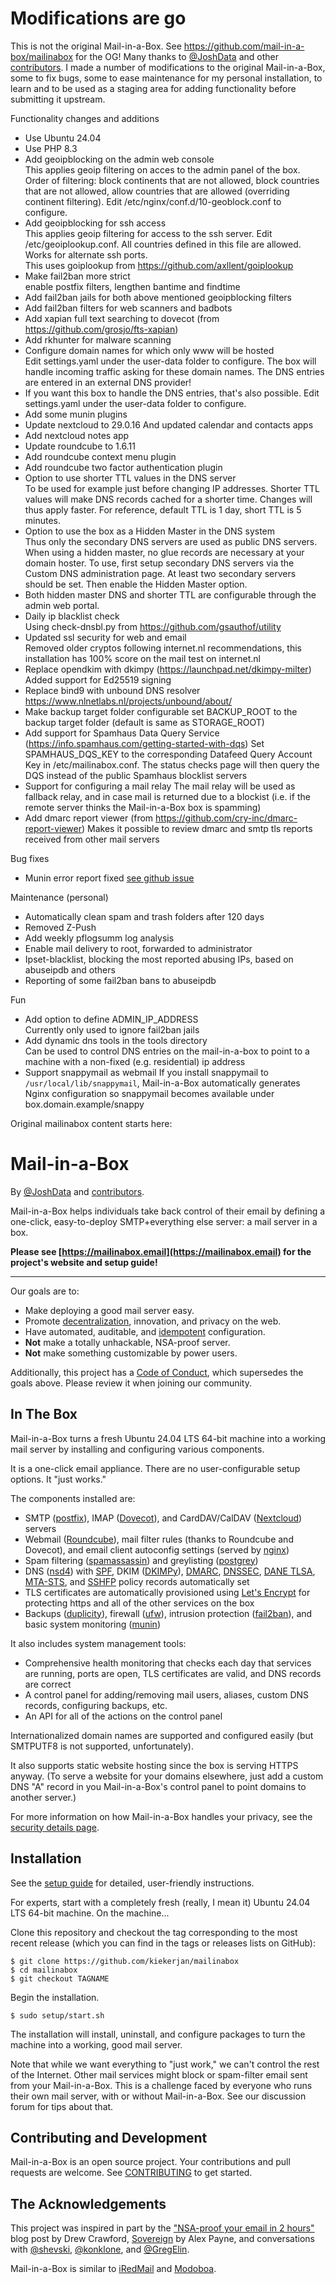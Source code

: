 Modifications are go
====================

This is not the original Mail-in-a-Box. See https://github.com/mail-in-a-box/mailinabox for the OG! Many thanks to [@JoshData](https://github.com/JoshData) and other [contributors](https://github.com/mail-in-a-box/mailinabox/graphs/contributors).
I made a number of modifications to the original Mail-in-a-Box, some to fix bugs, some to ease maintenance for my personal installation, to learn and to be used as a staging area for adding functionality before submitting it upstream.

Functionality changes and additions
* Use Ubuntu 24.04
* Use PHP 8.3
* Add geoipblocking on the admin web console  
  This applies geoip filtering on acces to the admin panel of the box. Order of filtering: block continents that are not allowed, block countries that are not allowed, allow countries that are allowed (overriding continent filtering). Edit /etc/nginx/conf.d/10-geoblock.conf to configure.
* Add geoipblocking for ssh access  
  This applies geoip filtering for access to the ssh server. Edit /etc/geoiplookup.conf. All countries defined in this file are allowed. Works for alternate ssh ports.  
  This uses goiplookup from https://github.com/axllent/goiplookup
* Make fail2ban more strict  
  enable postfix filters, lengthen bantime and findtime
* Add fail2ban jails for both above mentioned geoipblocking filters
* Add fail2ban filters for web scanners and badbots
* Add xapian full text searching to dovecot (from https://github.com/grosjo/fts-xapian)
* Add rkhunter for malware scanning
* Configure domain names for which only www will be hosted  
  Edit settings.yaml under the user-data folder to configure. The box will handle incoming traffic asking for these domain names. The DNS entries are entered in an external DNS provider!
* If you want this box to handle the DNS entries, that's also possible.
  Edit settings.yaml under the user-data folder to configure.
* Add some munin plugins
* Update nextcloud to 29.0.16
  And updated calendar and contacts apps
* Add nextcloud notes app
* Update roundcube to 1.6.11
* Add roundcube context menu plugin
* Add roundcube two factor authentication plugin
* Option to use shorter TTL values in the DNS server  
  To be used for example just before changing IP addresses. Shorter TTL values will make DNS records cached for a shorter time. Changes will thus apply faster. For reference, default TTL is 1 day, short TTL is 5 minutes.
* Option to use the box as a Hidden Master in the DNS system  
  Thus only the secondary DNS servers are used as public DNS servers. When using a hidden master, no glue records are necessary at your domain hoster. To use, first setup secondary DNS servers via the Custom DNS administration page. At least two secondary servers should be set. Then enable the Hidden Master option.
* Both hidden master DNS and shorter TTL are configurable through the admin web portal.
* Daily ip blacklist check  
  Using check-dnsbl.py from https://github.com/gsauthof/utility
* Updated ssl security for web and email  
  Removed older cryptos following internet.nl recommendations, this installation has 100% score on the mail test on internet.nl
* Replace opendkim with dkimpy (https://launchpad.net/dkimpy-milter)
  Added support for Ed25519 signing
* Replace bind9 with unbound DNS resolver https://www.nlnetlabs.nl/projects/unbound/about/
* Make backup target folder configurable
  set BACKUP_ROOT to the backup target folder (default is same as STORAGE_ROOT)
* Add support for Spamhaus Data Query Service (https://info.spamhaus.com/getting-started-with-dqs)
  Set SPAMHAUS_DQS_KEY to the corresponding Datafeed Query Account Key in /etc/mailinabox.conf. The status checks page will then query the DQS instead of the public Spamhaus blocklist servers
* Support for configuring a mail relay
  The mail relay will be used as fallback relay, and in case mail is returned due to a blockist (i.e. if the remote server thinks the Mail-in-a-Box box is spamming)
* Add dmarc report viewer (from https://github.com/cry-inc/dmarc-report-viewer)
  Makes it possible to review dmarc and smtp tls reports received from other mail servers

Bug fixes
* Munin error report fixed [see github issue](https://github.com/mail-in-a-box/mailinabox/issues/1555)

Maintenance (personal)
* Automatically clean spam and trash folders after 120 days
* Removed Z-Push
* Add weekly pflogsumm log analysis
* Enable mail delivery to root, forwarded to administrator
* Ipset-blacklist, blocking the most reported abusing IPs, based on abuseipdb and others
* Reporting of some fail2ban bans to abuseipdb

Fun
* Add option to define ADMIN_IP_ADDRESS  
  Currently only used to ignore fail2ban jails
* Add dynamic dns tools in the tools directory  
  Can be used to control DNS entries on the mail-in-a-box to point to a machine with a non-fixed (e.g. residential) ip address
* Support snappymail as webmail
  If you install snappymail to `/usr/local/lib/snappymail`, Mail-in-a-Box automatically generates Nginx configuration so snappymail becomes available under box.domain.example/snappy

Original mailinabox content starts here:

Mail-in-a-Box
=============

By [@JoshData](https://github.com/JoshData) and [contributors](https://github.com/mail-in-a-box/mailinabox/graphs/contributors).

Mail-in-a-Box helps individuals take back control of their email by defining a one-click, easy-to-deploy SMTP+everything else server: a mail server in a box.

**Please see [https://mailinabox.email](https://mailinabox.email) for the project's website and setup guide!**

* * *

Our goals are to:

* Make deploying a good mail server easy.
* Promote [decentralization](http://redecentralize.org/), innovation, and privacy on the web.
* Have automated, auditable, and [idempotent](https://web.archive.org/web/20190518072631/https://sharknet.us/2014/02/01/automated-configuration-management-challenges-with-idempotency/) configuration.
* **Not** make a totally unhackable, NSA-proof server.
* **Not** make something customizable by power users.

Additionally, this project has a [Code of Conduct](CODE_OF_CONDUCT.md), which supersedes the goals above. Please review it when joining our community.


In The Box
----------

Mail-in-a-Box turns a fresh Ubuntu 24.04 LTS 64-bit machine into a working mail server by installing and configuring various components.

It is a one-click email appliance. There are no user-configurable setup options. It "just works."

The components installed are:

* SMTP ([postfix](http://www.postfix.org/)), IMAP ([Dovecot](http://dovecot.org/)), and CardDAV/CalDAV ([Nextcloud](https://nextcloud.com/)) servers
* Webmail ([Roundcube](http://roundcube.net/)), mail filter rules (thanks to Roundcube and Dovecot), and email client autoconfig settings (served by [nginx](http://nginx.org/))
* Spam filtering ([spamassassin](https://spamassassin.apache.org/)) and greylisting ([postgrey](http://postgrey.schweikert.ch/))
* DNS ([nsd4](https://www.nlnetlabs.nl/projects/nsd/)) with [SPF](https://en.wikipedia.org/wiki/Sender_Policy_Framework), DKIM ([DKIMPy](https://launchpad.net/dkimpy-milter)), [DMARC](https://en.wikipedia.org/wiki/DMARC), [DNSSEC](https://en.wikipedia.org/wiki/DNSSEC), [DANE TLSA](https://en.wikipedia.org/wiki/DNS-based_Authentication_of_Named_Entities), [MTA-STS](https://tools.ietf.org/html/rfc8461), and [SSHFP](https://tools.ietf.org/html/rfc4255) policy records automatically set
* TLS certificates are automatically provisioned using [Let's Encrypt](https://letsencrypt.org/) for protecting https and all of the other services on the box
* Backups ([duplicity](http://duplicity.nongnu.org/)), firewall ([ufw](https://launchpad.net/ufw)), intrusion protection ([fail2ban](http://www.fail2ban.org/wiki/index.php/Main_Page)), and basic system monitoring ([munin](http://munin-monitoring.org/))

It also includes system management tools:

* Comprehensive health monitoring that checks each day that services are running, ports are open, TLS certificates are valid, and DNS records are correct
* A control panel for adding/removing mail users, aliases, custom DNS records, configuring backups, etc.
* An API for all of the actions on the control panel

Internationalized domain names are supported and configured easily (but SMTPUTF8 is not supported, unfortunately).

It also supports static website hosting since the box is serving HTTPS anyway. (To serve a website for your domains elsewhere, just add a custom DNS "A" record in you Mail-in-a-Box's control panel to point domains to another server.)

For more information on how Mail-in-a-Box handles your privacy, see the [security details page](security.md).


Installation
------------

See the [setup guide](https://mailinabox.email/guide.html) for detailed, user-friendly instructions.

For experts, start with a completely fresh (really, I mean it) Ubuntu 24.04 LTS 64-bit machine. On the machine...

Clone this repository and checkout the tag corresponding to the most recent release (which you can find in the tags or releases lists on GitHub):

	$ git clone https://github.com/kiekerjan/mailinabox
	$ cd mailinabox
	$ git checkout TAGNAME

Begin the installation.

	$ sudo setup/start.sh

The installation will install, uninstall, and configure packages to turn the machine into a working, good mail server.

Note that while we want everything to "just work," we can't control the rest of the Internet. Other mail services might block or spam-filter email sent from your Mail-in-a-Box.
This is a challenge faced by everyone who runs their own mail server, with or without Mail-in-a-Box. See our discussion forum for tips about that.


Contributing and Development
----------------------------

Mail-in-a-Box is an open source project. Your contributions and pull requests are welcome. See [CONTRIBUTING](CONTRIBUTING.md) to get started. 


The Acknowledgements
--------------------

This project was inspired in part by the ["NSA-proof your email in 2 hours"](http://sealedabstract.com/code/nsa-proof-your-e-mail-in-2-hours/) blog post by Drew Crawford, [Sovereign](https://github.com/sovereign/sovereign) by Alex Payne, and conversations with <a href="https://twitter.com/shevski" target="_blank">@shevski</a>, <a href="https://github.com/konklone" target="_blank">@konklone</a>, and <a href="https://github.com/gregelin" target="_blank">@GregElin</a>.

Mail-in-a-Box is similar to [iRedMail](http://www.iredmail.org/) and [Modoboa](https://github.com/tonioo/modoboa).

